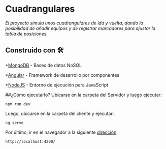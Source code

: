 # Cuadrangulares
_El proyecto simula unos cuadrangulares de ida y vuelta, dando la posibilidad de añadir equipos y de registrar marcadores para ajustar la tabla de posiciones._

## Construido con 🛠️
*[MongoDB](https://www.mongodb.com/es) - Bases de datos NoSQL

*[Angular](https://angular.io/) - Framework de desarrollo por componentes

*[NodeJS](https://nodejs.org/es/) - Entorno de ejecución para JavaScript


##¿Cómo ejecutarlo?
Ubicarse en la carpeta del Servidor y luego ejecutar:
```
npm run dev
```

Luego, ubicarse en la carpeta del cliente y ejecutar:
```
ng serve
```

Por último, ir en el navegador a la siguiente [dirección](http://localhost:4200/):
```
http://localhost:4200/
```
